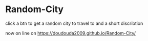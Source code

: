 # Random-City
click a btn to get a random city to travel to and a short discribtion

now on line on  https://doudouda2009.github.io/Random-City/
